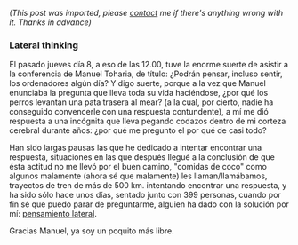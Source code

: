 *(This post was imported, please [contact](/#/contact) me if there's anything wrong with it. Thanks in advance)*

<div class="entry-body">
<h3>Lateral thinking</h3>
<p>
	El pasado jueves d&iacute;a 8, a eso de las 12.00, tuve la enorme suerte de asistir a la conferencia de Manuel Toharia, de t&iacute;tulo: &iquest;Podr&aacute;n pensar, incluso sentir, los ordenadores alg&uacute;n d&iacute;a? Y digo suerte, porque a la vez que Manuel enunciaba la pregunta que lleva toda su vida haci&eacute;ndose, &iquest;por qu&eacute; los perros levantan una pata trasera al mear? (a la cual, por cierto, nadie ha conseguido convencerle con una respuesta contundente), a m&iacute; me di&oacute; respuesta a una inc&oacute;gnita que lleva pegando codazos dentro de mi corteza cerebral durante a&ntilde;os: &iquest;por qu&eacute; me pregunto el por qu&eacute; de casi todo?
</p>
<p>
	Han sido largas pausas las que he dedicado a intentar encontrar una respuesta, situaciones en las que despu&eacute;s llegu&eacute; a la conclusi&oacute;n de que &eacute;sta actitud no me llev&oacute; por el buen camino, "comidas de coco" como algunos malamente (ahora s&eacute; que malamente) les llaman/llam&aacute;bamos, trayectos de tren de m&aacute;s de 500 km. intentando encontrar una respuesta, y ha sido s&oacute;lo hace unos d&iacute;as, sentado junto con 399 personas, cuando por fin s&eacute; que puedo parar de preguntarme, alguien ha dado con la soluci&oacute;n por m&iacute;: <a href="http://es.wikipedia.org/wiki/Pensamiento_lateral">pensamiento lateral</a>.
</p>
<p>
	Gracias Manuel, ya soy un poquito m&aacute;s libre.
</p>
</div>
